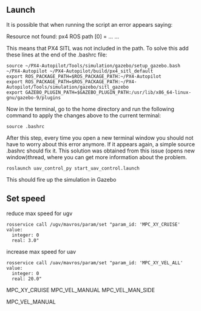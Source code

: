 ## Launch 

It is possible that when running the script an error appears saying:

Resource not found: px4 ROS path [0] = ... ...

This means that PX4 SITL was not included in the path. To solve this add these lines at the end of the .bashrc file:
```
source ~/PX4-Autopilot/Tools/simulation/gazebo/setup_gazebo.bash ~/PX4-Autopilot ~/PX4-Autopilot/build/px4_sitl_default
export ROS_PACKAGE_PATH=$ROS_PACKAGE_PATH:~/PX4-Autopilot
export ROS_PACKAGE_PATH=$ROS_PACKAGE_PATH:~/PX4-Autopilot/Tools/simulation/gazebo/sitl_gazebo
export GAZEBO_PLUGIN_PATH=$GAZEBO_PLUGIN_PATH:/usr/lib/x86_64-linux-gnu/gazebo-9/plugins
```
Now in the terminal, go to the home directory and run the following command to apply the changes above to the current terminal:

```
source .bashrc
```
After this step, every time you open a new terminal window you should not have to worry about this error anymore. If it appears again, a simple source .bashrc should fix it. This solution was obtained from this issue (opens new window)thread, where you can get more information about the problem.
```
roslaunch uav_control_py start_uav_control.launch
```
This should fire up the simulation in Gazebo


## Set speed

reduce max speed for ugv
```
rosservice call /ugv/mavros/param/set "param_id: 'MPC_XY_CRUISE'
value:
  integer: 0
  real: 3.0"
```

increase max speed for uav
```
rosservice call /uav/mavros/param/set "param_id: 'MPC_XY_VEL_ALL'
value:
  integer: 0
  real: 20.0"
```

MPC_XY_CRUISE
MPC_VEL_MANUAL
MPC_VEL_MAN_SIDE

MPC_VEL_MANUAL